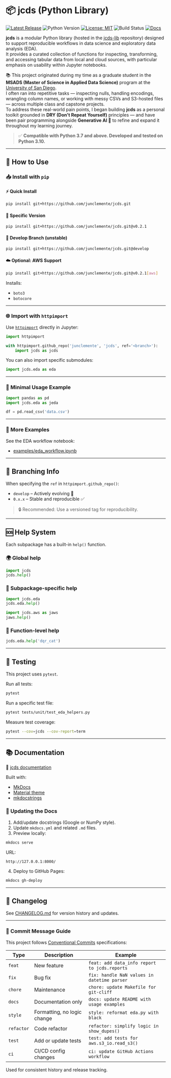 # 📦 jcds (Python Library)

[![Latest Release](https://img.shields.io/github/v/release/junclemente/jcds?label=release)](https://github.com/junclemente/jcds/releases)
![Python Version](https://img.shields.io/badge/python-3.7%2B-blue)
[![License: MIT](https://img.shields.io/badge/License-MIT-yellow.svg)](https://opensource.org/licenses/MIT)
![Build Status](https://github.com/junclemente/jcds/actions/workflows/python-app.yml/badge.svg)
[![Docs](https://img.shields.io/badge/docs-online-blue)](https://junclemente.github.io/jcds/)

**jcds** is a modular Python library (hosted in the [jcds-lib](https://github.com/junclemente/jcds) repository) designed to support reproducible workflows in data science and exploratory data analysis (EDA).  
It provides a curated collection of functions for inspecting, transforming, and accessing tabular data from local and cloud sources, with particular emphasis on usability within Jupyter notebooks.

📚 This project originated during my time as a graduate student in the **MSADS (Master of Science in Applied Data Science)** program at the [University of San Diego](https://www.sandiego.edu/engineering/graduate/ms-applied-data-science.php).  
I often ran into repetitive tasks — inspecting nulls, handling encodings, wrangling column names, or working with messy CSVs and S3-hosted files — across multiple class and capstone projects.  
To address these real-world pain points, I began building **jcds** as a personal toolkit grounded in **DRY (Don't Repeat Yourself)** principles — and have been pair programming alongside **Generative AI 🤖** to refine and expand it throughout my learning journey.

> ✅ **Compatible with Python 3.7 and above. Developed and tested on Python 3.10.**

---

## 🔧 How to Use

### 📥 Install with `pip`

#### ⚡ Quick Install

```bash
pip install git+https://github.com/junclemente/jcds.git
```

#### 📌 Specific Version

```bash
pip install git+https://github.com/junclemente/jcds.git@v0.2.1
```

#### 🧪 Develop Branch (unstable)

```bash
pip install git+https://github.com/junclemente/jcds.git@develop
```

#### ☁️ Optional: AWS Support

```bash
pip install git+https://github.com/junclemente/jcds.git@v0.2.1[aws]
```

Installs:

- `boto3`
- `botocore`

---

### 🌐 Import with `httpimport`

Use [`httpimport`](https://pypi.org/project/httpimport/) directly in Jupyter:

```python
import httpimport

with httpimport.github_repo('junclemente', 'jcds', ref='<branch>'):
    import jcds as jcds
```

You can also import specific submodules:

```python
import jcds.eda as eda
```

---

### 🧪 Minimal Usage Example

```python
import pandas as pd
import jcds.eda as jeda

df = pd.read_csv('data.csv')
```

---

### 📓 More Examples

See the EDA workflow notebook:

- [examples/eda_workflow.ipynb](./examples/eda_workflow.ipynb)

---

## 🌿 Branching Info

When specifying the `ref` in `httpimport.github_repo()`:

- `develop` – Actively evolving 🚧
- `0.x.x` – Stable and reproducible ✅

> 🔒 Recommended: Use a versioned tag for reproducibility.

---

## 🆘 Help System

Each subpackage has a built-in `help()` function.

### 🌍 Global help

```python
import jcds
jcds.help()
```

### 📁 Subpackage-specific help

```python
import jcds.eda
jcds.eda.help()

import jcds.aws as jaws
jaws.help()
```

### 🔎 Function-level help

```python
jcds.eda.help('dqr_cat')
```

---

## 🧪 Testing

This project uses `pytest`.

Run all tests:

```bash
pytest
```

Run a specific test file:

```bash
pytest tests/unit/test_eda_helpers.py
```

Measure test coverage:

```bash
pytest --cov=jcds --cov-report=term
```

---

## 📚 Documentation

📄 [jcds documentation](https://junclemente.github.io/jcds)

Built with:

- [MkDocs](https://www.mkdocs.org/)
- [Material theme](https://squidfunk.github.io/mkdocs-material/)
- [mkdocstrings](https://mkdocstrings.github.io/)

### 🔁 Updating the Docs

1. Add/update docstrings (Google or NumPy style).
2. Update `mkdocs.yml` and related `.md` files.
3. Preview locally:

```bash
mkdocs serve
```

URL:

```text
http://127.0.0.1:8000/
```

4. Deploy to GitHub Pages:

```bash
mkdocs gh-deploy
```

---

## 📝 Changelog

See [CHANGELOG.md](./CHANGELOG.md) for version history and updates.

---

### 📐 Commit Message Guide

This project follows [Conventional Commits](https://www.conventionalcommits.org/en/v1.0.0/) specifications:


| Type       | Description                        | Example                                      |
|------------|------------------------------------|----------------------------------------------|
| `feat`     | New feature                        | `feat: add data_info report to jcds.reports` |
| `fix`      | Bug fix                            | `fix: handle NaN values in datetime parser`  |
| `chore`    | Maintenance                        | `chore: update Makefile for git-cliff`       |
| `docs`     | Documentation only                 | `docs: update README with usage examples`    |
| `style`    | Formatting, no logic change        | `style: reformat eda.py with black`          |
| `refactor` | Code refactor                      | `refactor: simplify logic in show_dupes()`   |
| `test`     | Add or update tests                | `test: add tests for aws.s3_io.read_s3()`    |
| `ci`       | CI/CD config changes               | `ci: update GitHub Actions workflow`         |

Used for consistent history and release tracking. 